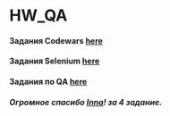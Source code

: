 # HW_QA
#### Задания Codewars [here](https://github.com/alexkuzh/CodeWars)
#### Задания Selenium [here](https://github.com/alexkuzh/Selenium)
#### Задания по QA [here](https://drive.google.com/drive/u/0/folders/0ByNM_zOQM3mZfm0zMUgzVmhVSENOMEZhQUpraGFPYUdzbnBJVDlKaEo4RC1jejQ2RWlpU0E)

###### **Огромное спасибо [Inna](https://www.linkedin.com/in/innasura/)! за 4 задание.**


